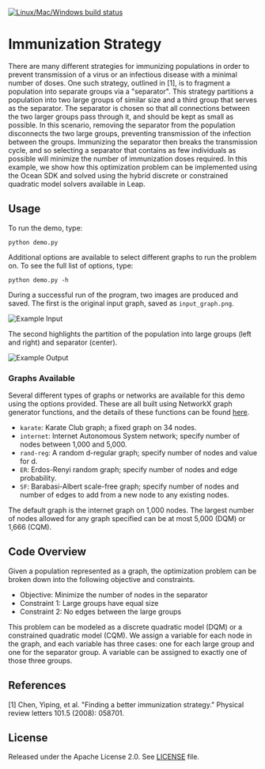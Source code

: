 [![Linux/Mac/Windows build status](
   https://circleci.com/gh/dwave-examples/immunization-strategy.svg?style=svg)](
   https://circleci.com/gh/dwave-examples/immunization-strategy)

# Immunization Strategy

There are many different strategies for immunizing populations in order to
prevent transmission of a virus or an infectious disease with a minimal number
of doses.  One such strategy, outlined in [1], is to fragment a population into
separate groups via a "separator". This strategy partitions a population into
two large groups of similar size and a third group that serves as the
separator. The separator is chosen so that all connections between the two
larger groups pass through it, and should be kept as small as possible. In this
scenario, removing the separator  from the population disconnects the two large
groups, preventing transmission of the infection between the groups. Immunizing
the separator then breaks the transmission cycle, and so selecting a separator
that contains as few individuals as possible will minimize the number of
immunization doses required. In this example, we show how this optimization
problem can be implemented using the Ocean SDK and solved using the hybrid
discrete or constrained quadratic model solvers available in Leap.

## Usage

To run the demo, type:

```python demo.py```

Additional options are available to select different graphs to run the problem
on. To see the full list of options, type:

```python demo.py -h```

During a successful run of the program, two images are produced and saved. The
first is the original input graph, saved as `input_graph.png`.

![Example Input](readme_imgs/input_graph.png)

The second highlights the partition of the population into large groups (left
and right) and separator (center).

![Example Output](readme_imgs/separator.png)

### Graphs Available

Several different types of graphs or networks are available for this demo using
the options provided. These are all built using NetworkX graph generator
functions, and the details of these functions can be found
[here](https://networkx.org/documentation/stable//reference/generators.html#).

- `karate`: Karate Club graph; a fixed graph on 34 nodes.
- `internet`: Internet Autonomous System network; specify number of nodes 
  between 1,000 and 5,000.
- `rand-reg`: A random d-regular graph; specify number of nodes and value for d.
- `ER`: Erdos-Renyi random graph; specify number of nodes and edge probability.
- `SF`: Barabasi-Albert scale-free graph; specify number of nodes and number of
  edges to add from a new node to any existing nodes.

The default graph is the internet graph on 1,000 nodes. The largest number of 
nodes allowed for any graph specified can be at most 5,000 (DQM) or 1,666 (CQM).

## Code Overview

Given a population represented as a graph, the optimization problem can be
broken down into the following objective and constraints.

- Objective: Minimize the number of nodes in the separator
- Constraint 1: Large groups have equal size
- Constraint 2: No edges between the large groups

This problem can be modeled as a discrete quadratic model (DQM) or a 
constrained quadratic model (CQM). We assign a variable for each node in the 
graph, and each variable has three cases: one for each large group and one for 
the separator group. A variable can be assigned to exactly one of those three 
groups.

## References

[1] Chen, Yiping, et al. "Finding a better immunization strategy." Physical
review letters 101.5 (2008): 058701.

## License

Released under the Apache License 2.0. See [LICENSE](LICENSE) file.
